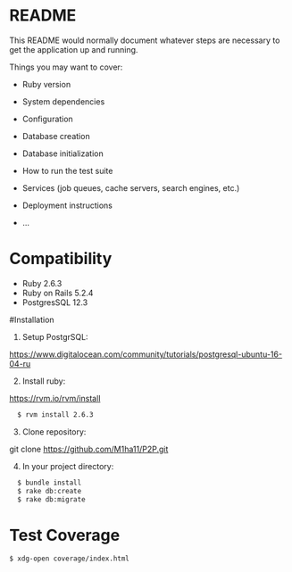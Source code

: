 # README

This README would normally document whatever steps are necessary to get the
application up and running.

Things you may want to cover:

* Ruby version

* System dependencies

* Configuration

* Database creation

* Database initialization

* How to run the test suite

* Services (job queues, cache servers, search engines, etc.)

* Deployment instructions

* ...

# Compatibility

* Ruby 2.6.3
* Ruby on Rails 5.2.4
* PostgresSQL 12.3

#Installation

1. Setup PostgrSQL:

https://www.digitalocean.com/community/tutorials/postgresql-ubuntu-16-04-ru

2. Install ruby:

https://rvm.io/rvm/install

```sh
  $ rvm install 2.6.3
```

3. Clone repository:

git clone https://github.com/M1ha11/P2P.git

4. In your project directory:

```sh
  $ bundle install
  $ rake db:create
  $ rake db:migrate
  ```

# Test Coverage

```sh
$ xdg-open coverage/index.html
```
